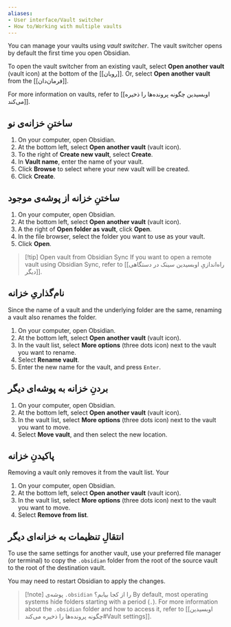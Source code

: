 ```yaml
---
aliases:
- User interface/Vault switcher
- How to/Working with multiple vaults
---
```

You can manage your vaults using _vault switcher_. The vault switcher opens by default the first time you open Obsidian.

To open the vault switcher from an existing vault, select **Open another vault** (vault icon) at the bottom of the [[روبان]]. Or, select **Open another vault** from the [[فرمان‌دان]].

For more information on vaults, refer to [[اوبسیدین چگونه پرونده‌ها را ذخیره می‌کند]].

## ساختنِ خزانه‌ی نو

1. On your computer, open Obsidian.
2. At the bottom left, select **Open another vault** (vault icon).
3. To the right of **Create new vault**, select **Create**.
4. In **Vault name**, enter the name of your vault.
5. Click **Browse** to select where your new vault will be created.
6. Click **Create**.

## ساختنِ خزانه از پوشه‌ی موجود

1. On your computer, open Obsidian.
2. At the bottom left, select **Open another vault** (vault icon).
3. A the right of **Open folder as vault**, click **Open**.
4. In the file browser, select the folder you want to use as your vault.
5. Click **Open**.

> [!tip] Open vault from Obsidian Sync
> If you want to open a remote vault using Obsidian Sync, refer to [[راه‌اندازیِ اوبسیدین سینک در دستگاهی دیگر]].

## نام‌گذاریِ خزانه

Since the name of a vault and the underlying folder are the same, renaming a vault also renames the folder.

1. On your computer, open Obsidian.
2. At the bottom left, select **Open another vault** (vault icon).
3. In the vault list, select **More options** (three dots icon) next to the vault you want to rename.
4. Select **Rename vault**.
5. Enter the new name for the vault, and press `Enter`.

## بردنِ خزانه به پوشه‌ای دیگر

1. On your computer, open Obsidian.
2. At the bottom left, select **Open another vault** (vault icon).
3. In the vault list, select **More options** (three dots icon) next to the vault you want to move.
4. Select **Move vault**, and then select the new location.

## پاکیدنِ خزانه

Removing a vault only removes it from the vault list. Your

1. On your computer, open Obsidian.
2. At the bottom left, select **Open another vault** (vault icon).
3. In the vault list, select **More options** (three dots icon) next to the vault you want to move.
4. Select **Remove from list**.

## انتقالِ تنظیمات به خزانه‌ای دیگر

To use the same settings for another vault, use your preferred file manager (or terminal) to copy the `.obsidian` folder from the root of the source vault to the root of the destination vault.

You may need to restart Obsidian to apply the changes.

> [!note] پوشه‌ی `.obsidian` را از کجا بیابم؟
> By default, most operating systems hide folders starting with a period (`.`). For more information about the `.obsidian` folder and how to access it, refer to [[اوبسیدین چگونه پرونده‌ها را ذخیره می‌کند#Vault settings]].
